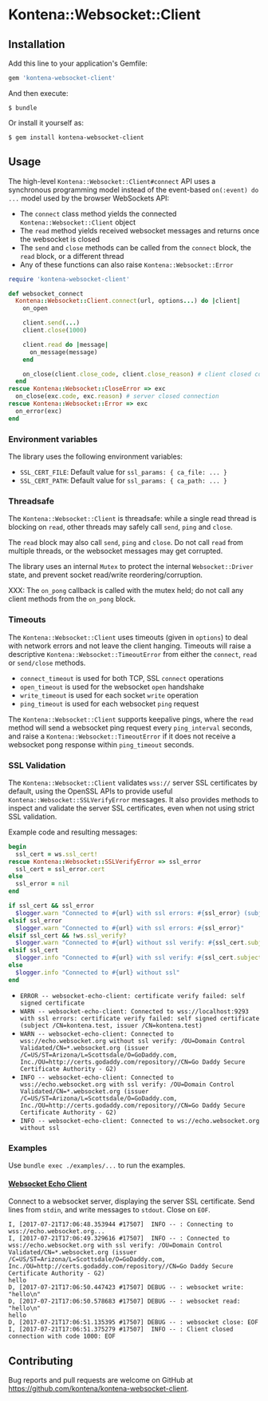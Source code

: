 # Kontena::Websocket::Client

## Installation

Add this line to your application's Gemfile:

```ruby
gem 'kontena-websocket-client'
```

And then execute:

    $ bundle

Or install it yourself as:

    $ gem install kontena-websocket-client

## Usage

The high-level `Kontena::Websocket::Client#connect` API uses a synchronous programming model instead of the event-based `on(:event) do ...` model used by the browser WebSockets API:

* The `connect` class method yields the connected `Kontena::Websocket::Client` object
* The `read` method yields received websocket messages and returns once the websocket is closed
* The `send` and `close` methods can be called from the `connect` block, the `read` block, or a different thread
* Any of these functions can also raise `Kontena::Websocket::Error`

```ruby
require 'kontena-websocket-client'

def websocket_connect
  Kontena::Websocket::Client.connect(url, options...) do |client|
    on_open

    client.send(...)
    client.close(1000)

    client.read do |message|
      on_message(message)
    end

    on_close(client.close_code, client.close_reason) # client closed connection
  end
rescue Kontena::Websocket::CloseError => exc
  on_close(exc.code, exc.reason) # server closed connection
rescue Kontena::Websocket::Error => exc
  on_error(exc)
end
```
### Environment variables

The library uses the following environment variables:

* `SSL_CERT_FILE`: Default value for `ssl_params: { ca_file: ... }`
* `SSL_CERT_PATH`: Default value for `ssl_params: { ca_path: ... }`

### Threadsafe

The `Kontena::Websocket::Client` is threadsafe: while a single read thread is blocking on `read`, other threads may safely call `send`, `ping` and `close`.

The `read` block may also call `send`, `ping` and `close`.
Do not call `read` from multiple threads, or the websocket messages may get corrupted.

The library uses an internal `Mutex` to protect the internal `Websocket::Driver` state, and prevent socket read/write reordering/corruption.

XXX: The `on_pong` callback is called with the mutex held; do not call any client methods from the `on_pong` block.

### Timeouts

The `Kontena::Websocket::Client` uses timeouts (given in `options`) to deal with network errors and not leave the client hanging. Timeouts will raise a descriptive `Kontena::Websocket::TimeoutError` from either the `connect`, `read` or `send/close` methods.

* `connect_timeout` is used for both TCP, SSL `connect` operations
* `open_timeout` is used for the websocket `open` handshake
* `write_timeout` is used for each socket `write` operation
* `ping_timeout` is used for each websocket `ping` request

The `Kontena::Websocket::Client` supports keepalive pings, where the `read` method will send a websocket ping request every `ping_interval` seconds, and raise a `Kontena::Websocket::TimeoutError` if it does not receive a websocket pong response within `ping_timeout` seconds.

### SSL Validation

The `Kontena::Websocket::Client` validates `wss://` server SSL certificates by default, using the OpenSSL APIs to provide useful `Kontena::Websocket::SSLVerifyError` messages. It also provides methods to inspect and validate the server SSL certificates, even when not using strict SSL validation.

Example code and resulting messages:

```ruby
begin
  ssl_cert = ws.ssl_cert!
rescue Kontena::Websocket::SSLVerifyError => ssl_error
  ssl_cert = ssl_error.cert
else
  ssl_error = nil
end

if ssl_cert && ssl_error
  $logger.warn "Connected to #{url} with ssl errors: #{ssl_error} (subject #{ssl_cert.subject}, issuer #{ssl_cert.issuer})"
elsif ssl_error
  $logger.warn "Connected to #{url} with ssl errors: #{ssl_error}"
elsif ssl_cert && !ws.ssl_verify?
  $logger.warn "Connected to #{url} without ssl verify: #{ssl_cert.subject} (issuer #{ssl_cert.issuer})"
elsif ssl_cert
  $logger.info "Connected to #{url} with ssl verify: #{ssl_cert.subject} (issuer #{ssl_cert.issuer})"
else
  $logger.info "Connected to #{url} without ssl"
end
```

* `ERROR -- websocket-echo-client: certificate verify failed: self signed certificate`
* `WARN -- websocket-echo-client: Connected to wss://localhost:9293 with ssl errors: certificate verify failed: self signed certificate (subject /CN=kontena.test, issuer /CN=kontena.test)`
* `WARN -- websocket-echo-client: Connected to wss://echo.websocket.org without ssl verify: /OU=Domain Control Validated/CN=*.websocket.org (issuer /C=US/ST=Arizona/L=Scottsdale/O=GoDaddy.com, Inc./OU=http://certs.godaddy.com/repository//CN=Go Daddy Secure Certificate Authority - G2)`
* `INFO -- websocket-echo-client: Connected to wss://echo.websocket.org with ssl verify: /OU=Domain Control Validated/CN=*.websocket.org (issuer /C=US/ST=Arizona/L=Scottsdale/O=GoDaddy.com, Inc./OU=http://certs.godaddy.com/repository//CN=Go Daddy Secure Certificate Authority - G2)`
* `INFO -- websocket-echo-client: Connected to ws://echo.websocket.org without ssl`

### Examples

Use `bundle exec ./examples/...` to run the examples.

#### [Websocket Echo Client](./examples/websocket-echo-client.rb)

Connect to a websocket server, displaying the server SSL certificate. Send lines from `stdin`, and write messages to `stdout`. Close on `EOF`.

```
I, [2017-07-21T17:06:48.353944 #17507]  INFO -- : Connecting to wss://echo.websocket.org...
I, [2017-07-21T17:06:49.329616 #17507]  INFO -- : Connected to wss://echo.websocket.org with ssl verify: /OU=Domain Control Validated/CN=*.websocket.org (issuer /C=US/ST=Arizona/L=Scottsdale/O=GoDaddy.com, Inc./OU=http://certs.godaddy.com/repository//CN=Go Daddy Secure Certificate Authority - G2)
hello
D, [2017-07-21T17:06:50.447423 #17507] DEBUG -- : websocket write: "hello\n"
D, [2017-07-21T17:06:50.578683 #17507] DEBUG -- : websocket read: "hello\n"
hello
D, [2017-07-21T17:06:51.135395 #17507] DEBUG -- : websocket close: EOF
I, [2017-07-21T17:06:51.375279 #17507]  INFO -- : Client closed connection with code 1000: EOF
```

## Contributing

Bug reports and pull requests are welcome on GitHub at https://github.com/kontena/kontena-websocket-client.

